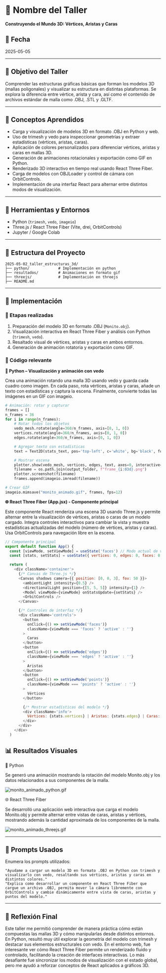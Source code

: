 # 🧪 Nombre del Taller

**Construyendo el Mundo 3D: Vértices, Aristas y Caras**

## 📅 Fecha
2025-05-05

---

## 🎯 Objetivo del Taller

Comprender las estructuras gráficas básicas que forman los modelos 3D (mallas poligonales) y visualizar su estructura en distintas plataformas. Se explora la diferencia entre vértice, arista y cara, así como el contenido de archivos estándar de malla como .OBJ, .STL y .GLTF.

---

## 🧠 Conceptos Aprendidos

- Carga y visualización de modelos 3D en formato .OBJ en Python y web.
- Uso de trimesh y vedo para inspeccionar geometrías y extraer estadísticas (vértices, aristas, caras).
- Aplicación de colores personalizados para diferenciar vértices, aristas y caras en mallas 3D.
- Generación de animaciones rotacionales y exportación como GIF en Python.
- Renderizado 3D interactivo en tiempo real usando React Three Fiber.
- Carga de modelos con OBJLoader y control de cámara con OrbitControls.
- Implementación de una interfaz React para alternar entre distintos modos de visualización. 

---

## 🔧 Herramientas y Entornos

- Python (`trimesh`, `vedo`, `imageio`)
- Three.js / React Three Fiber (Vite, drei, OrbitControls)
- Jupyter / Google Colab

---

## 📁 Estructura del Proyecto

```
2025-05-02_taller_estructuras_3d/
├── python/             # Implementación en python
├── resultados/         # Animaciones en formato gif
├── threejs/            # Implementación en threejs
├── README.md
```
---

## 🧪 Implementación

### 🔹 Etapas realizadas
1. Preparación del modelo 3D en formato .OBJ (`Monito.obj`).
2. Visualización interactiva en React Three Fiber y análisis con Python (`trimesh`, `vedo`).
3. Resaltado visual de vértices, aristas y caras en ambos entornos.
4. Generación de animación rotatoria y exportación como GIF.

### 🔹 Código relevante

**🐍 Python – Visualización y animación con vedo**

Crea una animación rotando una malla 3D usando vedo y guarda cada cuadro como imagen. En cada paso, rota vértices, aristas y caras, añade un texto con estadísticas y captura la escena. Finalmente, convierte todas las imágenes en un GIF con imageio.

```python
# Animación: rotar y capturar
frames = []
n_frames = 36
for i in range(n_frames):
    # Rotar todos los objetos
    vedo_mesh.rotate(angle=360/n_frames, axis=[0, 1, 0])
    vertices.rotate(angle=360/n_frames, axis=[0, 1, 0])
    edges.rotate(angle=360/n_frames, axis=[0, 1, 0])

    # Agregar texto con estadísticas
    text = Text2D(stats_text, pos='top-left', c='white', bg='black', font='Courier', s=0.9)

    # Mostrar escena
    plotter.show(vedo_mesh, vertices, edges, text, axes=0, interactive=False)
    filename = os.path.join(output_folder, f"frame_{i:03d}.png")
    plotter.screenshot(filename)
    frames.append(imageio.imread(filename))

# Crear GIF
imageio.mimsave("monito_animado.gif", frames, fps=12)
```

**🌐 React Three Fiber (App.jsx) - Componente principal**

Este componente React renderiza una escena 3D usando Three.js y permite alternar entre la visualización de vértices, aristas o caras de un modelo cargado. Integra controles interactivos para cambiar la vista y muestra estadísticas actualizadas del modelo (número de vértices, aristas y caras). Usa OrbitControls para navegación libre en la escena.

```javascript
// Componente principal
export default function App() {
  const [viewMode, setViewMode] = useState('faces') // Modo actual de visualización
  const [stats, setStats] = useState({ vertices: 0, edges: 0, faces: 0 }) // Estadísticas del modelo

  return (
    <div className='container'>
      {/* Canvas de Three.js */}
      <Canvas shadows camera={{ position: [0, 0, 3], fov: 50 }}>
        <ambientLight intensity={0.5} />
        <directionalLight position={[5, 5, 5]} intensity={1} />
        <Model viewMode={viewMode} onStatsUpdate={setStats} />
        <OrbitControls />
      </Canvas>

      {/* Controles de interfaz */}
      <div className='controls'>
        <button
          onClick={() => setViewMode('faces')}
          className={viewMode === 'faces' ? 'active' : ''}
        >
          Caras
        </button>
        <button
          onClick={() => setViewMode('edges')}
          className={viewMode === 'edges' ? 'active' : ''}
        >
          Aristas
        </button>
        <button
          onClick={() => setViewMode('points')}
          className={viewMode === 'points' ? 'active' : ''}
        >
          Vértices
        </button>

        {/* Mostrar estadísticas del modelo */}
        <div className='info'>
          Vértices: {stats.vertices} | Aristas: {stats.edges} | Caras: {stats.faces}
        </div>
      </div>
    </div>
  )
```
## 📊 Resultados Visuales

🐍 Python

Se generó una animación mostrando la rotación del modelo Monito.obj y los datos relacionados a sus componentes de la malla.

![monito_animado_python.gif](resultados/monito_animado_python.gif)

🌐 React Three Fiber

Se desarrolló una aplicación web interactiva que carga el modelo Monito.obj y permite alternar entre vistas de caras, aristas y vértices, mostrando además la cantidad aproximada de los componentes de la malla.

![monito_animado_threejs.gif](resultados/monito_animado_threejs.gif)

---

## 🧩 Prompts Usados

Enumera los prompts utilizados:

```text
"Ayudame a cargar un modelo 3D en formato .OBJ en Python con trimesh y visualízarlo con vedo, resaltando sus vértices, aristas y caras en distintos colores."
"Explica como desarrollar un componente en React Three Fiber que cargue un archivo .OBJ, permita mover la cámara libremente con OrbitControls y cambie dinámicamente entre vista de caras, aristas y puntos del modelo."
```

---

## 💬 Reflexión Final

Este taller me permitió comprender de manera práctica cómo están compuestas las mallas 3D y cómo manipularlas desde distintos entornos. En Python, resultó muy útil explorar la geometría del modelo con trimesh y destacar sus elementos estructurales con vedo. En el entorno web, fue interesante ver cómo React Three Fiber permite un renderizado fluido y controlado, facilitando la creación de interfaces interactivas. Lo más desafiante fue sincronizar los modos de visualización con el estado global, pero me ayudó a reforzar conceptos de React aplicados a gráficos 3D.

